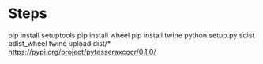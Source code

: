# Steps
pip install setuptools 
pip install wheel 
pip install twine
python setup.py sdist bdist_wheel
twine upload dist/*
https://pypi.org/project/pytesseraxcocr/0.1.0/
